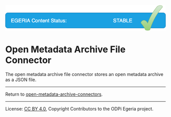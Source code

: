 <!-- SPDX-License-Identifier: CC-BY-4.0 -->
<!-- Copyright Contributors to the ODPi Egeria project 2020. -->

![Released](../../../../../../images/egeria-content-status-released.png#pagewidth)

# Open Metadata Archive File Connector

The open metadata archive file connector stores an
open metadata archive as a JSON file.


----
Return to [open-metadata-archive-connectors](..).

----
License: [CC BY 4.0](https://creativecommons.org/licenses/by/4.0/),
Copyright Contributors to the ODPi Egeria project.

